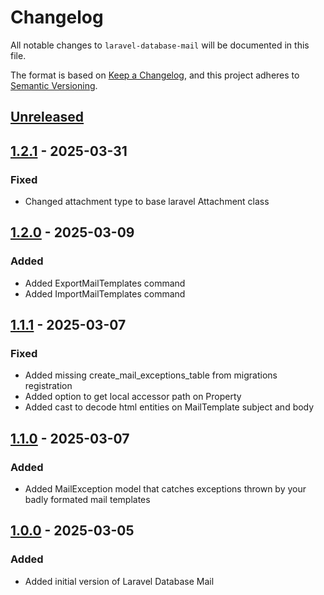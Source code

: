 # Changelog

All notable changes to `laravel-database-mail` will be documented in this file.

The format is based on [Keep a Changelog](https://keepachangelog.com/en/1.1.0/),
and this project adheres to [Semantic Versioning](https://semver.org/spec/v2.0.0.html).

## [Unreleased]

## [1.2.1] - 2025-03-31
### Fixed
- Changed attachment type to base laravel Attachment class

## [1.2.0] - 2025-03-09
### Added
- Added ExportMailTemplates command
- Added ImportMailTemplates command

## [1.1.1] - 2025-03-07
### Fixed
- Added missing create_mail_exceptions_table from migrations registration
- Added option to get local accessor path on Property
- Added cast to decode html entities on MailTemplate subject and body

## [1.1.0] - 2025-03-07
### Added
- Added MailException model that catches exceptions thrown by your badly formated mail templates

## [1.0.0] - 2025-03-05
### Added
- Added initial version of Laravel Database Mail

[unreleased]: https://github.com/martinpetricko/laravel-database-mail/compare/1.2.1...HEAD
[1.2.1]: https://github.com/martinpetricko/laravel-database-mail/compare/1.2.0...1.2.1
[1.2.0]: https://github.com/martinpetricko/laravel-database-mail/compare/1.1.1...1.2.0
[1.1.1]: https://github.com/martinpetricko/laravel-database-mail/compare/1.1.0...1.1.1
[1.1.0]: https://github.com/martinpetricko/laravel-database-mail/compare/1.0.0...1.1.0
[1.0.0]: https://github.com/martinpetricko/laravel-database-mail/releases/tag/1.0.0
